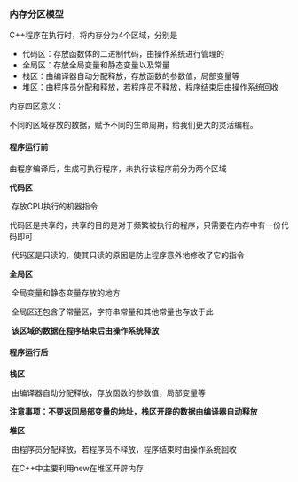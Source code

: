 ### 内存分区模型

C++程序在执行时，将内存分为4个区域，分别是

+ 代码区：存放函数体的二进制代码，由操作系统进行管理的
+ 全局区：存放全局变量和静态变量以及常量
+ 栈区：由编译器自动分配释放，存放函数的参数值，局部变量等
+ 堆区：由程序员分配和释放，若程序员不释放，程序结束后由操作系统回收



内存四区意义：

不同的区域存放的数据，赋予不同的生命周期，给我们更大的灵活编程。



#### 程序运行前

由程序编译后，生成可执行程序，未执行该程序前分为两个区域

**代码区**

​	存放CPU执行的机器指令

​	代码区是共享的，共享的目的是对于频繁被执行的程序，只需要在内存中有一份代码即可

​	代码区是只读的，使其只读的原因是防止程序意外地修改了它的指令



**全局区**

​	全局变量和静态变量存放的地方

​	全局区还包含了常量区，字符串常量和其他常量也存放于此

​	**该区域的数据在程序结束后由操作系统释放**



#### 程序运行后

**栈区**

​	由编译器自动分配释放，存放函数的参数值，局部变量等

​	**注意事项：不要返回局部变量的地址，栈区开辟的数据由编译器自动释放**

**堆区**

​	由程序员分配释放，若程序员不释放，程序结束时由操作系统回收

​	在C++中主要利用new在堆区开辟内存
